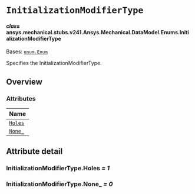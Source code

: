 # `InitializationModifierType`



#### *class* ansys.mechanical.stubs.v241.Ansys.Mechanical.DataModel.Enums.InitializationModifierType

Bases: [`enum.Enum`](https://docs.python.org/3/library/enum.html#enum.Enum)

Specifies the InitializationModifierType.

<!-- !! processed by numpydoc !! -->

<a id="overview"></a>

## Overview

### Attributes

| Name |
| ---------------------------------------------------------------------------------------------------------------------------------- |
| [`Holes`](../../../../../v242/Ansys/Mechanical/DataModel/Enums/InitializationModifierType.md#InitializationModifierType.Holes) |
| [`None_`](../../../../../v242/Ansys/Mechanical/DataModel/Enums/InitializationModifierType.md#InitializationModifierType.None_) |

<a id="attribute-detail"></a>

## Attribute detail

<a id="InitializationModifierType.Holes"></a>

### InitializationModifierType.Holes *= 1*

<a id="InitializationModifierType.None_"></a>

### InitializationModifierType.None_ *= 0*


